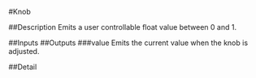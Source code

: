#Knob

##Description
Emits a user controllable float value between 0 and 1.

##Inputs
##Outputs
###value
Emits the current value when the knob is adjusted.

##Detail

